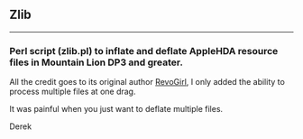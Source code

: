 ## Zlib

-------
### Perl script (zlib.pl) to inflate and deflate AppleHDA resource files in Mountain Lion DP3 and greater.


All the credit goes to its original author [RevoGirl](mailto:DutchHockeyGoalie@yahoo.com), I only added the ability to process multiple files at one drag.

It was painful when you just want to deflate multiple files.


Derek


